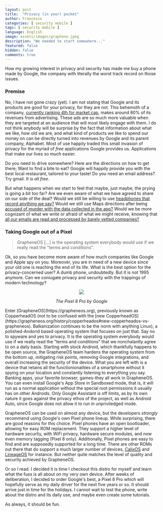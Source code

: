 ```yaml
---
layout: post
title:  "Privacy (in your) pocket"
author: Francesco
categories: [ security mobile ]
tags: [ security mobile ]
language: English
image: assets/images/graphene.jpeg
description: "We needed to start somewhere..."
featured: false
hidden: false
comments: true
---
```


How my growing interest in privacy and security has made me buy a phone made by Google,
the company with literally the worst track record on those issues. 

### Premise

No, I have not gone crazy (yet). I am not stating that Google and its products are good for your privacy, for they are not. This behemoth of a company, [currently ranking 4th for market cap](https://companiesmarketcap.com), makes around 80% of its revenues from advertising. These ads are so much more valuable when they are targeted at an audience that will most likely engage with them.
I do not think anybody will be surprise by the fact that information about what we like, how old we are, and what kind of products we like to spend our money on can be directly turned into revenues by Google and its parent company, Alphabet.
Most of use happily traded this small invasion of privacy for the myriad of *free*   applications Google provides us. Applications that make our lives so much easier.

Do you need to drive somewhere? Here are the directions on how to get there; Want to find a bite to eat? Google will happily provide you with the best local restaurant, tailored to your taste! Do you need an email address? Try gmail. *It is all free*.

But what happens when we start to feel that maybe, just maybe, the prying is going a bit too far? Are we even aware of what we have agreed to share on our side of the deal? Would we still be willing to use [headphones that record anything we say?](https://foundation.mozilla.org/en/privacynotincluded/google-pixel-buds/) Would we still use Maps directions after being [accused of murder with the data collected in the app?](https://www.nytimes.com/interactive/2019/04/13/us/google-location-tracking-police.html)
Would we be more cognizant of what we write or afraid of what we might receive, knowing that [all our emails are read and processed by barely vetted companies?](https://tech.hindustantimes.com/tech/news/google-s-gmail-allows-third-party-developers-to-read-your-emails-report-story-W9IObo6sjRWCWSAeeZneDN.html)

### Taking Google out of a Pixel

> GrapheneOS [...] is the operating system everybody would use if we really read the "terms and conditions".

Ok, so you have become more aware of how much companies like Google and Apple spy on you. Moreover, you are in need of a new device since your old one is reaching the end of its life. What is the best option for the privacy-concerned user?
A dumb phone, undoubtedly. But it  is not 1995 anymore. Can we coniugate privacy and security with the trappings of modern technology?

<p align="center">
  <img src="{{ site.baseurl }}/assets/images/pixel-8-pro-obsidian.png" />
</p>
<p align="center">
    <i>The Pixel 8 Pro by Google</i>
</p>
Enter [GrapheneOS](https://grapheneos.org), previously known as CopperheadOS (not to be confused with the [new CopperheadOS](https://grapheneos.org/history/copperheados#new-copperheados-vs-grapheneos). Balkanization continues to be the norm with anything Linux), a polished-Andorid based operating system that focuses on just that. Say no to spyware and yes to privacy. It is the operating system everybody would use if we really read the "terms and conditions" that we nonchalantly agree to on a daily basis. Starting with stock Android, which thankfully happens to be open source, the GrapheneOS team hardens the operating system from the bottom up, mitigating risk points, removing Google integrations, and overall increasing the security of the device. What you are left with is a device that retains all the functionionalities of a smartphone without it spying on your location and constantly listening to everything you say. Banking apps, your favorite browser, games-they all work in GrapheneOS. You can even install Google's App Store in Sandboxed mode, that is, it will run as a normal application without the special root permissions it usually has on other Androids. Only Google Assistant is off limits, as by its own nature it goes against the privacy ethos of the project, as well as Android Auto, since Google does not allow it to run in unpriviledged mode.

GrapheneOS can be used on almost any device, but the developers *strongly* recommend using Google's own Pixel phone lineup. While surprising, there are good reasons for this choice. Pixel phones have an open bootloader, allowing for easy ROM replacement. They support a higher level of hardware security, with WiFi privacy, hardware secure modules, and now even memory tagging (Pixel 8 only).
Additionally, Pixel phones are easy to find and are supposedly supported for a long time.
There are other ROMs out there that do support a much larger number of devices, [CalixOS](https://calyxos.org) and [LineageOS](https://lineageos.org) for instance. But neither quite matches the level of quality and security achieved by GrapheneOS.


Or so I read. I decided it is time I checkout this distro for myself and learn what the fuss is all about on my very own device. After weeks of deliberation, I decided to order Google's best, a Pixel 8 Pro which will hopefully serve as my daily driver for the next five years or so. It should arrive just in time for the holidays. I cannot wait to test the phone, write about the distro and its daily use, and maybe even create some tutorials.

As always, it should be fun.